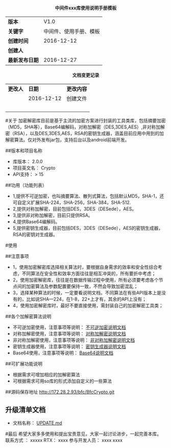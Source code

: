 <center><h4>中间件xxx库使用说明手册模板</h4>
<table>
	<tr>
		<td><b>版本</b></td>
		<td>V1.0</td>		
	</tr>
	<tr>
		<td><b>关键字</b></td>
		<td>中间件、使用手册、模板</td>		
	</tr>
	<tr>
		<td><b>创建时间</b></td>
		<td>2016-12-12</td>		
	</tr>
	<tr>
		<td><b>创建人</b></td>
		<td></td>		
	</tr>
	<tr>
		<td><b>最新发布日期</b></td>
		<td>2016-12-27</td>		
	</tr>
</table></center>
<center><h4>文档变更记录</h4>
<table>
	<tr>
		<td><b>更改人</b></td>
		<td><b>日期</b></td>
		<td><b>更改内容</b></td>		
	</tr>
	<tr>
		<td></td>
		<td>2016-12-12</td>
		<td>创建文件</td>		
	</tr>
	<tr>
		<td>&emsp;</td>
		<td>&emsp;</td>
		<td>&emsp;</td>		
	</tr>
</table></center> 

#关于
加密解密库目前是基于主流的加密方案进行封装的工具类库，包括摘要加密（MD5，SHA等），Base64编解码，对称加解密（DES,3DES,AES）,非对称加解密（RSA），以及DES,3DES,AES，RSA的密钥生成器，涵盖目前应用中用到的加解密算法。仅对外发布jar包，支持后台以及android前端开发。

##版本和项目名称
- 库版本： 2.0.0
- 项目英文名： Crypto
- API支持： > 15

##功用（功能列表）
- 1,提供不可逆加密，也叫摘要算法、散列式算法，包括默认MD5，SHA-1，还可自定义扩展SHA-224，SHA-256，SHA-384，SHA-512.
- 2,提供对称加解密，目前包括DES，3DES（DESede），AES。
- 3,提供非对称加解密，目前只提供RSA。
- 4,提供Base64编解码。
- 5,提供密钥生成器，目前包括DES，3DES（DESede），AES的密钥生成器，RSA的密钥对生成器。


#使用

##注意事项
- 1，使用加密解密库选择相关算法时，要根据自身需求的效率和安全性综合考虑，不同算法在安全性和效率方面往往是相互冲突的，所有要折中考虑；
- 2，使用加密解密库，往往是在数据传输过程中使用，所有必须要考虑各个节点间的加密算法及参数配置要保持一致，不然会导致加密混乱；
- 3，选择某种算法的时候，一定要看说明文档，不同算法在有些API版本上是没有的，比如说SHA—224，在1-8，22+上才有，其余的API上没有；
- 4，使用加密解密库时，最好不要直接使用，需封装自己的加密解密工具类；

##各个加解密算法说明
- 不可逆加密使用，注意事项等说明： [不可逆加密说明文档](http://172.28.2.93/bfc/BfcCrypto/blob/develop/doc/使用说明文档/不可逆加密说明文档.md)
- 对称加解密使用，注意事项等说明： [对称加解密说明文档](http://172.28.2.93/bfc/BfcCrypto/blob/develop/doc/使用说明文档/对称加解密说明文档.md)
- 非对称加解密使用，注意事项等说明： [非对称加解密说明文档](http://172.28.2.93/bfc/BfcCrypto/blob/develop/doc/使用说明文档/非对称加解密说明文档.md)
- 密钥生成器使用，注意事项等说明： [密钥生成器说明文档](http://172.28.2.93/bfc/BfcCrypto/blob/develop/doc/使用说明文档/密钥生成器说明文档.md)
- Base64使用，注意事项等说明： [Base64说明文档](http://172.28.2.93/bfc/BfcCrypto/blob/develop/doc/使用说明文档/Base64说明文档.md)

##可扩展功能说明
- 根据需求可增加相应的加解密算法
- 可根据需求可用so库的形式添加自定义的一些算法

##源码保存地址
http://172.28.2.93/bfc/BfcCrypto.git

## 升级清单文档
- 文档名称： [UPDATE.md ](http://172.28.2.93/bfc/BfcCrypto/blob/master/UPDATE.md)

#最后
希望大家多多使用和提出宝贵意见，大家一起讨论进步，一起完善本库。
联系方式 ： xxxxx  RTX：  xxxx
参与开发人员： xxxx xxxx
